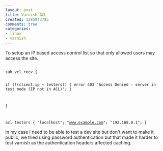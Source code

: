 ```yaml
---
layout: post
title: Varnish ACL
created: 1285943785
comments: true
categories:
- linux
- varnish
---
```

To setup an IP based access control list so that only allowed users may access the site.


<code>
sub vcl_recv {

  if (!(client.ip ~ testers)) {
    error 403 "Access Denied - server in test mode (IP not in ACL)";
  }

}

acl testers {
    "localhost";
    "www.example.com";
    "192.168.0.1";
}
</code>

In my case I need to be able to test a dev site but don't want to make it public, we tried using password authentication but that made it harder to test varnish as the authentication headers affected caching.


